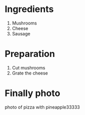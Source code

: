 # Ingredients

1.  Mushrooms
2.  Cheese
3.  Sausage

# Preparation

1.  Cut mushrooms
2.  Grate the cheese

# Finally photo

photo of pizza with pineapple33333
